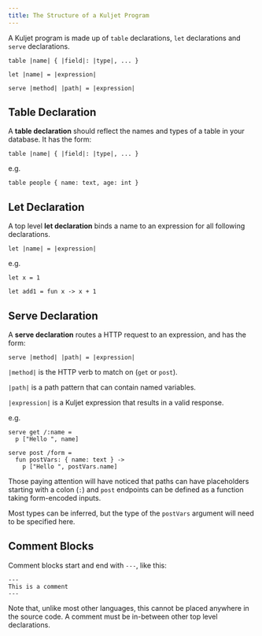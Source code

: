 ```yaml
---
title: The Structure of a Kuljet Program
---
```


A Kuljet program is made up of `table` declarations, `let` declarations and
`serve` declarations.

```kuljet
table |name| { |field|: |type|, ... }

let |name| = |expression|

serve |method| |path| = |expression|
```

## Table Declaration

A **table declaration** should reflect the names and
types of a table in your database. It has the form:

```kuljet
table |name| { |field|: |type|, ... }
```

e.g.

```kuljet
table people { name: text, age: int }
```

## Let Declaration

A top level **let declaration** binds a name to an expression
for all following declarations.

```kuljet
let |name| = |expression|
```

e.g.

```kuljet
let x = 1

let add1 = fun x -> x + 1
```

## Serve Declaration

A **serve declaration** routes a HTTP request to an
expression, and has the form:

```kuljet
serve |method| |path| = |expression|
```

`|method|` is the HTTP verb to match on (`get` or `post`).

`|path|` is a path pattern that can contain named variables.

`|expression|` is a Kuljet expression that results in a valid response.

e.g.

```kuljet
serve get /:name =
  p ["Hello ", name]

serve post /form =
  fun postVars: { name: text } ->
    p ["Hello ", postVars.name]
```

Those paying attention will have noticed that paths can
have placeholders starting with a colon (`:`) and `post` endpoints
can be defined as a function taking form-encoded inputs.

Most types can be inferred, but the type of the `postVars` argument
will need to be specified here.


## Comment Blocks

Comment blocks start and end with `---`, like this:

```kuljet
---
This is a comment
---
```

Note that, unlike most other languages, this cannot be placed anywhere
in the source code. A comment must be in-between other top level
declarations.
